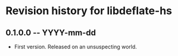 # Revision history for libdeflate-hs

## 0.1.0.0 -- YYYY-mm-dd

* First version. Released on an unsuspecting world.
